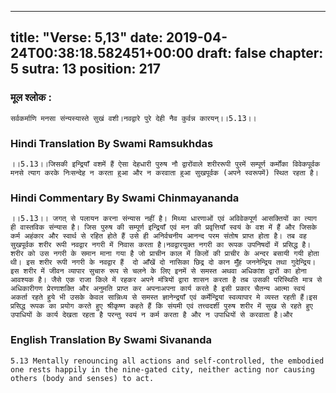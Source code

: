 
---
title: "Verse: 5,13"
date: 2019-04-24T00:38:18.582451+00:00
draft: false
chapter: 5
sutra: 13
position: 217
---
### मूल श्लोक :
```
सर्वकर्माणि मनसा संन्यस्यास्ते सुखं वशी।नवद्वारे पुरे देही नैव कुर्वन्न कारयन्।।5.13।।

```

### Hindi Translation By Swami Ramsukhdas
```
।।5.13।।जिसकी इन्द्रियाँ वशमें हैं ऐसा देहधारी पुरुष नौ द्वारोंवाले शरीररूपी पुरमें सम्पूर्ण कर्मोंका विवेकपूर्वक मनसे त्याग करके निःसन्देह न करता हुआ और न करवाता हुआ सुखपूर्वक (अपने स्वरूपमें) स्थित रहता है।

```

### Hindi Commentary By Swami Chinmayananda
```
।।5.13।। जगत् से पलायन करना संन्यास नहीं है। मिथ्या धारणाओं एवं अविवेकपूर्ण आसक्तियों का त्याग ही वास्तविक संन्यास है। जिस पुरुष की सम्पूर्ण इन्द्रियाँ एवं मन की प्रवृत्तियाँ स्वयं के वश में हैं और जिसके कर्म अहंकार और स्वार्थ से रहित होते हैं उसे ही अनिर्वचनीय आनन्द परम संतोष प्राप्त होता है। तब वह सुखपूर्वक शरीर रूपी नवद्वार नगरी में निवास करता है।नवद्वारयुक्त नगरी का रूपक उपनिषदों में प्रसिद्ध है। शरीर को उस नगरी के समान माना गया है जो प्राचीन काल में किलों की प्राचीर के अन्दर बसायी गयी होता थी। इस शरीर रूपी नगरी के नवद्वार हैं  दो आँखें दो नासिका छिद्र दो कान मुँह जननेन्द्रिय तथा गुदेन्द्रिय। इस शरीर में जीवन व्यापार सुचारु रूप से चलने के लिए इनमें से समस्त अथवा अधिकांश द्वारों का होना आवश्यक है। जैसे एक राजा किले में रहकर अपने मंत्रियों द्वारा शासन करता है तब उसकी परिस्थिति मात्र से अधिकारीगण प्रेरणाशक्ति और अनुमति प्राप्त कर अपनाअपना कार्य करते है इसी प्रकार चैतन्य आत्मा स्वयं अकर्ता रहते हुये भी उसके केवल सान्निध्य से समस्त ज्ञानेन्द्रयाँ एवं कर्मेन्द्रियां स्वव्यापार मे व्यस्त रहती हैं।इस प्रसिद्ध रूपक का प्रयोग करते हुए श्रीकृष्ण कहते हैं कि संयमी एवं तत्त्वदर्शी पुरुष शरीर में सुख से रहते हुए उपाधियों के कार्य देखता रहता है परन्तु स्वयं न कर्म करता है और न उपाधियों से करवाता है।और

```

### English Translation By Swami  Sivananda
```
5.13 Mentally renouncing all actions and self-controlled, the embodied one rests happily in the nine-gated city, neither acting nor causing others (body and senses) to act.

```

